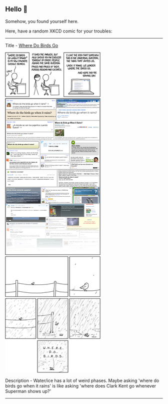 ## Hello 👀

Somehow, you found yourself here.

Here, have a random XKCD comic for your troubles:

-----------------------------------

Title - [Where Do Birds Go](https://xkcd.com/1434)

![Where Do Birds Go](./random_comic.png)

Description - Water/ice has a lot of weird phases. Maybe asking 'where do birds go when it rains' is like asking 'where does Clark Kent go whenever Superman shows up?'

-----------------------------------